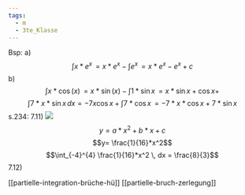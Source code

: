 ```yaml
---
tags:
  - m
  - 3te_Klasse
---
```

Bsp:
a) $$\int x*e^x \, = x*e^x - \int e^x \, =x*e^x-e^x+c$$
b) $$\int x*\cos(x) \,= x*\sin(x)- \int  1*\sin x\, =x* \sin x + \cos x + $$
$$\int 7*x*\sin x \, dx =-7x \cos x + \int 7 * \cos x \, = -7*x*\cos x+7*\sin x $$
s.234:
7.11)
![](partielle-integration%2025-03-2025-36.excalidraw.svg)
$$y=a*x^2+b*x+c$$
$$y= \frac{1}{16}*x^2$$
$$\int_{-4}^{4} \frac{1}{16}*x^2 \, dx = \frac{8}{3}$$
7.12)

[[partielle-integration-brüche-hü]]
[[partielle-bruch-zerlegung]]